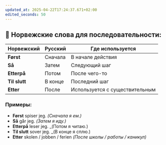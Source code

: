 ```yaml
---
updated_at: 2025-04-22T17:24:37.671+02:00
edited_seconds: 50
---
```

## 📌 **Норвежские слова для последовательности:**

|Норвежский|Русский|Где используется|
|---|---|---|
|**Først**|Сначала|В начале действия|
|**Så**|Затем|Следующий шаг|
|**Etterpå**|Потом|После чего-то|
|**Til slutt**|В конце|Последний шаг|
|**Etter**|После|Используется с существительным|

### Примеры:
- **Først** spiser jeg. _(Сначала я ем.)_    
- **Så** går jeg. _(Затем я иду.)_    
- **Etterpå** leser jeg. _(Потом я читаю.)    
- **Til slutt** sover jeg. _(В конце я сплю.)    
- **Etter** skolen / jobben / ferien _(После школы / работы / каникул)_